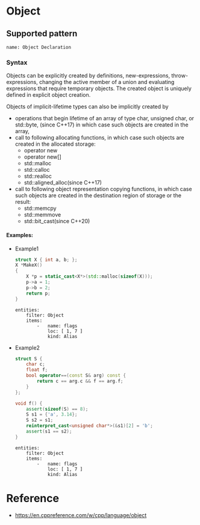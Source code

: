 # Object

## Supported pattern
```
name: Object Declaration
```
### Syntax
Objects can be explicitly created by definitions, new-expressions, throw-expressions, changing the active member of a union and evaluating expressions that require temporary objects. The created object is uniquely defined in explicit object creation.

Objects of implicit-lifetime types can also be implicitly created by

- operations that begin lifetime of an array of type char, unsigned char, or std::byte, (since C++17) in which case such objects are created in the array,
- call to following allocating functions, in which case such objects are created in the allocated storage:
  - operator new
  - operator new[]
  - std::malloc
  - std::calloc
  - std::realloc
  - std::aligned_alloc(since C++17)
- call to following object representation copying functions, in which case such objects are created in the destination region of storage or the result:
  - std::memcpy
  - std::memmove
  - std::bit_cast(since C++20)



#### Examples: 

- Example1
    ``` cpp
    struct X { int a, b; };
    X *MakeX()
    {
        X *p = static_cast<X*>(std::malloc(sizeof(X)));
        p->a = 1;
        p->b = 2;
        return p;
    }
    ```

    ``` 
    entities:
        filter: Object
        items:
            -   name: flags
                loc: [ 1, 7 ]
                kind: Alias
    ```

- Example2
    ``` cpp
    struct S {
        char c;  
        float f; 
        bool operator==(const S& arg) const { 
            return c == arg.c && f == arg.f;
        }
    };
 
    void f() {
        assert(sizeof(S) == 8);
        S s1 = {'a', 3.14};
        S s2 = s1;
        reinterpret_cast<unsigned char*>(&s1)[2] = 'b'; 
        assert(s1 == s2); 
    }
    ```

    ``` 
    entities:
        filter: Object
        items:
            -   name: flags
                loc: [ 1, 7 ]
                kind: Alias
    ```

# Reference
- https://en.cppreference.com/w/cpp/language/object

